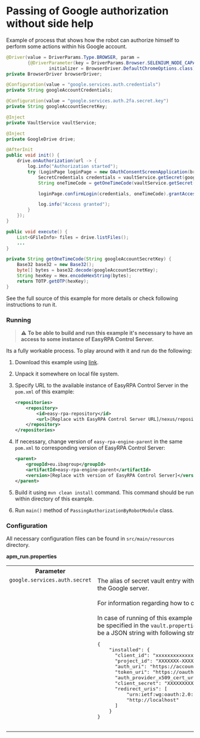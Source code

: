 # Passing of Google authorization without side help 

Example of process that shows how the robot can authorize himself to perform some actions within his Google account.  

```Java
@Driver(value = DriverParams.Type.BROWSER, param =
        {@DriverParameter(key = DriverParams.Browser.SELENIUM_NODE_CAPABILITIES,
                initializer = BrowserDriver.DefaultChromeOptions.class)})
private BrowserDriver browserDriver;

@Configuration(value = "google.services.auth.credentials")
private String googleAccountCredentials;

@Configuration(value = "google.services.auth.2fa.secret.key")
private String googleAccountSecretKey;

@Inject
private VaultService vaultService;

@Inject
private GoogleDrive drive;

@AfterInit
public void init() {
    drive.onAuthorization(url -> {
        log.info("Authorization started");
        try (LoginPage loginPage = new OAuthConsentScreenApplication(browserDriver).open(url)) {
            SecretCredentials credentials = vaultService.getSecret(googleAccountCredentials);
            String oneTimeCode = getOneTimeCode(vaultService.getSecret(googleAccountSecretKey).getPassword().toUpperCase());

            loginPage.confirmLogin(credentials, oneTimeCode).grantAccess();

            log.info("Access granted");
        }
    });
}

public void execute() {
    List<GFileInfo> files = drive.listFiles();
    ...
}

private String getOneTimeCode(String googleAccountSecretKey) {
    Base32 base32 = new Base32();
    byte[] bytes = base32.decode(googleAccountSecretKey);
    String hexKey = Hex.encodeHexString(bytes);
    return TOTP.getOTP(hexKey);
}
```

See the full source of this example for more details or check following instructions to run it.

### Running

> :warning: **To be able to build and run this example it's necessary to have an access
>to some instance of EasyRPA Control Server.**

Its a fully workable process. To play around with it and run do the following:
1. Download this example using [link][down_git_link].
2. Unpack it somewhere on local file system.
3. Specify URL to the available instance of EasyRPA Control Server in the `pom.xml` of this example:
    ```xml
    <repositories>
        <repository>
            <id>easy-rpa-repository</id>
            <url>[Replace with EasyRPA Control Server URL]/nexus/repository/easyrpa/</url>
        </repository>
    </repositories>
    ```
4. If necessary, change version of `easy-rpa-engine-parent` in the same `pom.xml` to corresponding version of
   EasyRPA Control Server:
    ```xml
    <parent>
        <groupId>eu.ibagroup</groupId>
        <artifactId>easy-rpa-engine-parent</artifactId>
        <version>[Replace with version of EasyRPA Control Server]</version>
    </parent>
    ```

5. Build it using `mvn clean install` command. This command should be run within directory of this example.
6. Run `main()` method of `PassingAuthorizationByRobotModule` class.

[down_git_link]: https://downgit.github.io/#/home?url=https://github.com/easy-rpa/openframework/tree/main/examples/google-services/passing-authorization-by-robot

### Configuration

All necessary configuration files can be found in `src/main/resources` directory.

**apm_run.properties**

<table>
    <tr><th>Parameter</th><th>Value</th></tr>
    <tr><td valign="top"><code>google.services.auth.secret</code></td><td>
        The alias of secret vault entry with OAuth 2.0 Client JSON necessary for authentication on the Google 
        server.<br>
        <br>
        For information regarding how to configure OAuth 2.0 Client see 
        <a href="https://developers.google.com/workspace/guides/create-credentials#oauth-client-id">OAuth client ID credentials</a><br>
        <br>         
        In case of running of this example without EasyRPA Control Server, secret vault entries can be specified in the 
        <code>vault.properties</code> file. The value of secret vault entry in this case should be a JSON string with 
        following structure encoded with Base64:<br>
        <pre>
{
    "installed": {
      "client_id": "xxxxxxxxxxxxxxxxxxxxxxxxxxxxxxxxxxxxxxx.apps.googleusercontent.com",
      "project_id": "XXXXXXX-XXXXXX",
      "auth_uri": "https://accounts.google.com/o/oauth2/auth",
      "token_uri": "https://oauth2.googleapis.com/token",
      "auth_provider_x509_cert_url": "https://www.googleapis.com/oauth2/v1/certs",
      "client_secret": "XXXXXXXXXXXXXXXXXXXXXXXXXXXXXXXXXXXX",
      "redirect_uris": [
          "urn:ietf:wg:oauth:2.0:oob",
          "http://localhost"
      ]
    }
}
         </pre>    
    </td></tr>    
</table>